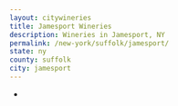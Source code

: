 ```yaml
---
layout: citywineries
title: Jamesport Wineries
description: Wineries in Jamesport, NY
permalink: /new-york/suffolk/jamesport/
state: ny
county: suffolk
city: jamesport
---
```

-
